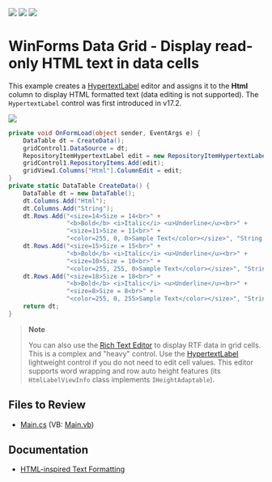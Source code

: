 <!-- default badges list -->
![](https://img.shields.io/endpoint?url=https://codecentral.devexpress.com/api/v1/VersionRange/128619517/17.2.3%2B)
[![](https://img.shields.io/badge/Open_in_DevExpress_Support_Center-FF7200?style=flat-square&logo=DevExpress&logoColor=white)](https://supportcenter.devexpress.com/ticket/details/E3167)
[![](https://img.shields.io/badge/📖_How_to_use_DevExpress_Examples-e9f6fc?style=flat-square)](https://docs.devexpress.com/GeneralInformation/403183)
<!-- default badges end -->

# WinForms Data Grid - Display read-only HTML text in data cells

This example creates a [HypertextLabel](https://docs.devexpress.com/WindowsForms/DevExpress.XtraEditors.Repository.RepositoryItemHypertextLabel) editor and assigns it to the **Html** column to display HTML formatted text (data editing is not supported). The `HypertextLabel` control was first introduced in v17.2.

![](https://raw.githubusercontent.com/DevExpress-Examples/how-to-display-a-readonly-html-formatted-text-in-grid-cells-e3167/17.2.3%2B/media/winforms-grid-html-formatting.png)

```csharp
private void OnFormLoad(object sender, EventArgs e) {
    DataTable dt = CreateData();
    gridControl1.DataSource = dt;
    RepositoryItemHypertextLabel edit = new RepositoryItemHypertextLabel();
    gridControl1.RepositoryItems.Add(edit);
    gridView1.Columns["Html"].ColumnEdit = edit;
}
private static DataTable CreateData() {
    DataTable dt = new DataTable();
    dt.Columns.Add("Html");
    dt.Columns.Add("String");
    dt.Rows.Add("<size=14>Size = 14<br>" +
                "<b>Bold</b> <i>Italic</i> <u>Underline</u><br>" +
                "<size=11>Size = 11<br>" +
                "<color=255, 0, 0>Sample Text</color></size>", "String a");
    dt.Rows.Add("<size=15>Size = 15<br>" +
                "<b>Bold</b> <i>Italic</i> <u>Underline</u><br>" +
                "<size=10>Size = 10<br>" +
                "<color=255, 255, 0>Sample Text</color></size>", "String b");
    dt.Rows.Add("<size=18>Size = 18<br>" +
                "<b>Bold</b> <i>Italic</i> <u>Underline</u><br>" +
                "<size=8>Size = 8<br>" +
                "<color=255, 0, 255>Sample Text</color></size>", "String c");
    return dt;
}
```

> **Note**
> 
> You can also use the [Rich Text Editor](https://docs.devexpress.com/WindowsForms/DevExpress.XtraEditors.Repository.RepositoryItemRichTextEdit) to display RTF data in grid cells. This is a complex and "heavy" control. Use the [HypertextLabel](https://docs.devexpress.com/WindowsForms/DevExpress.XtraEditors.Repository.RepositoryItemHypertextLabel) lightweight control if you do not need to edit cell values. This editor supports word wrapping and row auto height features (its `HtmlLabelViewInfo` class implements `IHeightAdaptable`).


## Files to Review

* [Main.cs](./CS/WindowsApplication3/Main.cs) (VB: [Main.vb](./VB/WindowsApplication3/Main.vb))


## Documentation

* [HTML-inspired Text Formatting](https://docs.devexpress.com/WindowsForms/4874/common-features/html-text-formatting)
